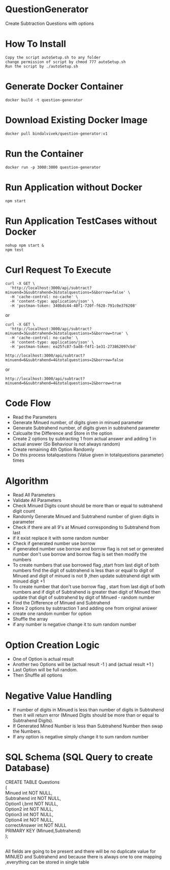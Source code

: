 # QuestionGenerator
Create Subtraction Questions with options

# How To Install
  ```
Copy the script autoSetup.sh to any folder
change permission of script by chmod 777 autoSetup.sh
Run the script by ./autoSetup.sh
  ```

# Generate Docker Container
```
docker build -t question-generator
```
# Download Existing Docker Image
```
docker pull bindalvivek/question-generator:v1

```
# Run the Container
```
docker run -p 3000:3000 question-generator
```
# Run Application without Docker
```
npm start
```
# Run Application TestCases without Docker
```
nohup npm start &
npm test
```


# Curl Request To Execute
```
curl -X GET \
  'http://localhost:3000/api/subtract?minuend=3&subtrahend=3&totalquestions=5&borrow=false' \
  -H 'cache-control: no-cache' \
  -H 'content-type: application/json' \
  -H 'postman-token: 340bdc44-48f1-720f-f628-791c0e376208'
```
or

```
curl -X GET \
  'http://localhost:3000/api/subtract?minuend=3&subtrahend=3&totalquestions=5&borrow=true' \
  -H 'cache-control: no-cache' \
  -H 'content-type: application/json' \
  -H 'postman-token: ea25fc87-5ad8-f4f1-1e31-273862097cbd'
```

```
http://localhost:3000/api/subtract?minuend=6&subtrahend=4&totalquestions=2&borrow=false
```
or 

``` 
http://localhost:3000/api/subtract?minuend=6&subtrahend=4&totalquestions=2&borrow=true
```

# Code Flow 

* Read the Parameters
* Generate Minued number, of digits given in minued parameter
* Generate Subtrahend number, of digits given in subtrahend parameter
* Calcualte the Difference and Store in the option
* Create 2 options by subtracting 1 from actual answer and adding 1 in actual answer (So Behaviour is not always random)
* Create remaining 4th Option Randomly
* Do this process totalquestions (Value given in totalquestions parameter) times 

# Algorithm

 * Read All Parameters
 * Validate All Parameters
 * Check Minued Digits count should be more than or equal to subtrahend digit count
 * Randomly Generate Minued and Subtrahend number of given digits in parameter
 * Check if there are all 9's at Minued corresponding to Subtrahend from last
 * if it exist replace it with some random number
 * Check if generated number use borrow
 * if generated number use borrow and borrow flag is not set or generated number don't use borrow and borrow flag is set then modify the numbers
 * To create numbers that use borrowed flag ,start from last digit of both numbers find the digit of subtrahend is less than  or equal to digit of Minued and digit of minued is not 9 ,then update subtrahend digit with minued digit +1 
 * To create number that don't use borrow flag , start from last digit of both numbers and if digit of Subtrahend is greater than digit of Minued then update that digit of subtrahend by digit of Minued - random number
 * Find the Difference of Minued and Subtrahend
 * Store 2 options by subtraction 1 and adding one from original answer
 * create one random number for option
 * Shuffle the array
 * if any number is negative change it to sum random number

# Option Creation Logic

* One of Option is actual result
* Another two Options will be (actual result -1 ) and (actual result +1 )
* Last Option will be full random.
* Then Shuffle all options


# Negative Value Handling

* If number of digits in Minued is less than number of digits in Subtrahend then it will return error (Minued Digits should be more than or equal to Subtrahend Digits).
* If Generated Mined Number is less than Subtrahend Number then swap the Numbers.
* If any option is negative simply change it to sum random number


# SQL Schema (SQL Query to create Database)

CREATE TABLE Questions <br/>
( <br/>
Minued int NOT NULL, <br/>
Subtrahend int NOT NULL, <br/>
Option1 i,brnt NOT NULL, <br/>
Option2 int NOT NULL, <br/>
Option3 int NOT NULL, <br/>
Option4 int NOT NULL, <br/>
correctAnswer int NOT NULL <br/>
PRIMARY KEY (Minued,Subtrahend) <br/>
); <br />
 <br />

All fields are going to be present and there will be no duplicate value for MINUED and Subtrahend and because there is always one to one mapping ,everything can be stored in single table
